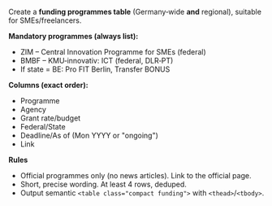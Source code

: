 Create a **funding programmes table** (Germany‑wide **and** regional), suitable for SMEs/freelancers.

**Mandatory programmes (always list):**
- ZIM – Central Innovation Programme for SMEs (federal)
- BMBF – KMU‑innovativ: ICT (federal, DLR‑PT)
- If state = BE: Pro FIT Berlin, Transfer BONUS

**Columns (exact order):**
- Programme
- Agency
- Grant rate/budget
- Federal/State
- Deadline/As of (Mon YYYY or "ongoing")
- Link

**Rules**
- Official programmes only (no news articles). Link to the official page.
- Short, precise wording. At least 4 rows, deduped.
- Output semantic `<table class="compact funding">` with `<thead>`/`<tbody>`.
